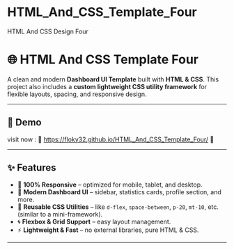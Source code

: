 # HTML_And_CSS_Template_Four
HTML And CSS Design Four
 
# 🌐 HTML And CSS Template Four

A clean and modern **Dashboard UI Template** built with **HTML & CSS**.
This project also includes a **custom lightweight CSS utility framework** for flexible layouts, spacing, and responsive design.

---

## 🚀 Demo

visit now : 🔗 https://floky32.github.io/HTML_And_CSS_Template_Four/ 🔗

---

## ✨ Features

* 📱 **100% Responsive** – optimized for mobile, tablet, and desktop.
* 🎨 **Modern Dashboard UI** – sidebar, statistics cards, profile section, and more.
* 🧩 **Reusable CSS Utilities** – like `d-flex`, `space-between`, `p-20`, `mt-10`, etc. (similar to a mini-framework).
* 🌀 **Flexbox & Grid Support** – easy layout management.
* ⚡ **Lightweight & Fast** – no external libraries, pure HTML & CSS.

---
